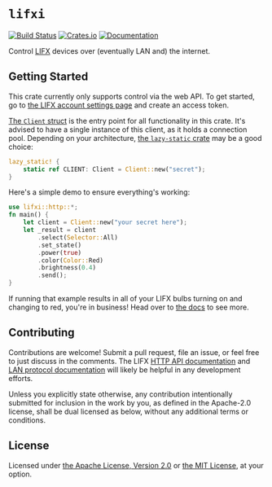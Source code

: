 # `lifxi`

[![Build Status](https://travis-ci.com/Aehmlo/lifxi.svg&branch=master)](https://travis-ci.com/Aehmlo/lifxi) [![Crates.io](https://img.shields.io/crates/v/lifx.svg)](https://crates.io/crates/lifxi) [![Documentation](https://docs.rs/lifxi/badge.svg)](https://docs.rs/lifxi)

Control [LIFX](https://lifx.com) devices over (eventually LAN and) the internet.

## Getting Started

This crate currently only supports control via the web API. To get started, go to [the LIFX account settings page](https://cloud.lifx.com/settings) and create an access token.

[The `Client` struct](https://docs.rs/lifxi/*/lifxi/http/struct.Client.html) is the entry point for all functionality in this crate. It's advised to have a single instance of this client, as it holds a connection pool. Depending on your architecture, [the `lazy-static` crate](https://docs.rs/lazy_static) may be a good choice:

```rust
lazy_static! {
    static ref CLIENT: Client = Client::new("secret");
}
```

Here's a simple demo to ensure everything's working:

```rust
use lifxi::http::*;
fn main() {
    let client = Client::new("your secret here");
    let _result = client
        .select(Selector::All)
        .set_state()
        .power(true)
        .color(Color::Red)
        .brightness(0.4)
        .send();
}
```

If running that example results in all of your LIFX bulbs turning on and changing to red, you're in business! Head over to [the docs](https://docs.rs/lifxi) to see more.

## Contributing

Contributions are welcome! Submit a pull request, file an issue, or feel free to just discuss in the comments. The LIFX [HTTP API documentation](https://api.developer.lifx.com) and [LAN protocol documentation](https://lan.developer.lifx.com/) will likely be helpful in any development efforts.

Unless you explicitly state otherwise, any contribution intentionally submitted for inclusion in the work by you, as defined in the Apache-2.0 license, shall be dual licensed as below, without any additional terms or conditions.

## License

Licensed under [the Apache License, Version 2.0](https://opensource.org/licenses/Apache-2.0) or [the MIT License](https://opensource.org/licenses/MIT), at your
option.